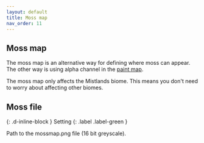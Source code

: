 ```yaml
---
layout: default
title: Moss map
nav_order: 11
---
```


## Moss map

The moss map is an alternative way for defining where moss can appear. The other way is using alpha channel in the [paint map](paintmap.md).

The moss map only affects the Mistlands biome. This means you don't need to worry about affecting other biomes.

## Moss file

{: .d-inline-block }
Setting
{: .label .label-green }

Path to the mossmap.png file (16 bit greyscale).
